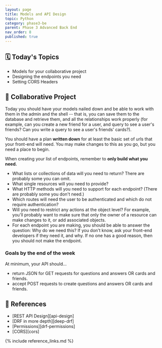 ```yaml
---
layout: page
title: Models and API Design
topic: Python
category: phase3-be
parent: Phase 3 Advanced Back End
nav_order: 8
published: true
---
```


## 🗓️ Today's Topics

- Models for your collaborative project
- Designing the endpoints you need
- Setting CORS Headers

## 🎯 Collaborative Project

Today you should have your models nailed down and be able to work with them in the admin and the shell -- that is, you can save them to the database and retrieve them, and all the relationships work properly (for example, can you create a new friend for a user, and query to see a user's friends? Can you write a query to see a user's friends' cards?).

You should have a plan **written down** for at least the basic set of urls that your front-end will need. You may make changes to this as you go, but you need a place to begin.

When creating your list of endpoints, remember to **only build what you need.**

- What lists or collections of data will you need to return? There are probably some you can omit.
- What single resources will you need to provide?
- What HTTP methods will you need to support for each endpoint? (There are probably some you don't need.)
- Which routes will need the user to be authenticated and which do not require authentication?
- Will you need to restrict any actions at the object level? For example, you'll probably want to make sure that only the owner of a resource can make changes to it, or add associated objects.
- For each endpoint you are making, you should be able to answer the question: Why do we need this? If you don't know, ask your front-end developers if they need it, and why. If no one has a good reason, then you should not make the endpoint.

### Goals by the end of the week

At minimum, your API should...

- return JSON for GET requests for questions and answers OR cards and friends.
- accept POST requests to create questions and answers OR cards and friends.

## 🔖 References

- [REST API Design][api-design]
- [DRF in more depth][deep-drf]
- [Permissions][drf-permissions]
- [CORS][cors]

{% include reference_links.md %}

